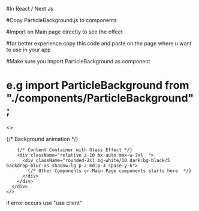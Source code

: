 #In React / Next Js 

#Copy ParticleBackground.js to components 

#Import on Main page directly to see the effect 

#for better experience copy this code and paste on the page where u want to use in your app 

#Make sure you import ParticleBackground as component

# e.g import ParticleBackground from "./components/ParticleBackground";


<>
      <div className="relative h-full w-full">
        {/* Background animation */}
        <div className="absolute inset-0 z-[-1]">
          <ParticleBackground />
        </div>

        {/* Content Container with Glass Effect */}
        <div className="relative z-10 mx-auto max-w-7xl  ">
          <div className="rounded-2xl bg-white/10 dark:bg-black/5 backdrop-blur-xs shadow-lg p-2 md:p-3 space-y-6">
            {/* Other Components or Main Page components starts here  */}
          </div>
        </div>
      </div>
    </>


if error occurs use "use client"
